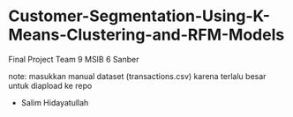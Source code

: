 # Customer-Segmentation-Using-K-Means-Clustering-and-RFM-Models
Final Project Team 9 MSIB 6 Sanber 

note:
masukkan manual dataset (transactions.csv) karena terlalu besar untuk diapload ke repo 
- Salim Hidayatullah
